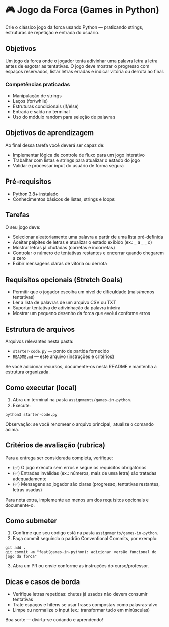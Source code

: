 
# 🎮 Jogo da Forca (Games in Python)

Crie o clássico jogo da forca usando Python — praticando strings, estruturas de repetição e entrada do usuário.

## Objetivos

Um jogo da forca onde o jogador tenta adivinhar uma palavra letra a letra antes de esgotar as tentativas. O jogo deve mostrar o progresso com espaços reservados, listar letras erradas e indicar vitória ou derrota ao final.

### Competências praticadas

- Manipulação de strings
- Laços (for/while)
- Estruturas condicionais (if/else)
- Entrada e saída no terminal
- Uso do módulo random para seleção de palavras

## Objetivos de aprendizagem

Ao final dessa tarefa você deverá ser capaz de:

- Implementar lógica de controle de fluxo para um jogo interativo
- Trabalhar com listas e strings para atualizar o estado do jogo
- Validar e processar input do usuário de forma segura

## Pré-requisitos

- Python 3.8+ instalado
- Conhecimentos básicos de listas, strings e loops

## Tarefas

O seu jogo deve:

- Selecionar aleatoriamente uma palavra a partir de uma lista pré-definida
- Aceitar palpites de letras e atualizar o estado exibido (ex.: _ a _ _ o)
- Mostrar letras já chutadas (corretas e incorretas)
- Controlar o número de tentativas restantes e encerrar quando chegarem a zero
- Exibir mensagens claras de vitória ou derrota

## Requisitos opcionais (Stretch Goals)

- Permitir que o jogador escolha um nível de dificuldade (mais/menos tentativas)
- Ler a lista de palavras de um arquivo CSV ou TXT
- Suportar tentativa de adivinhação da palavra inteira
- Mostrar um pequeno desenho da forca que evolui conforme erros

## Estrutura de arquivos

Arquivos relevantes nesta pasta:

- `starter-code.py` — ponto de partida fornecido
- `README.md` — este arquivo (instruções e critérios)

Se você adicionar recursos, documente-os nesta README e mantenha a estrutura organizada.

## Como executar (local)

1. Abra um terminal na pasta `assignments/games-in-python`.
2. Execute:

```bash
python3 starter-code.py
```

Observação: se você renomear o arquivo principal, atualize o comando acima.

## Critérios de avaliação (rubrica)

Para a entrega ser considerada completa, verifique:

- (✅) O jogo executa sem erros e segue os requisitos obrigatórios
- (✅) Entradas inválidas (ex.: números, mais de uma letra) são tratadas adequadamente
- (✅) Mensagens ao jogador são claras (progresso, tentativas restantes, letras usadas)

Para nota extra, implemente ao menos um dos requisitos opcionais e documente-o.

## Como submeter

1. Confirme que seu código está na pasta `assignments/games-in-python`.
2. Faça commit seguindo o padrão Conventional Commits, por exemplo:

```
git add .
git commit -m "feat(games-in-python): adicionar versão funcional do jogo da forca"
```

3. Abra um PR ou envie conforme as instruções do curso/professor.

## Dicas e casos de borda

- Verifique letras repetidas: chutes já usados não devem consumir tentativas
- Trate espaços e hífens se usar frases compostas como palavras-alvo
- Limpe ou normalize o input (ex.: transformar tudo em minúsculas)

Boa sorte — divirta-se codando e aprendendo!

